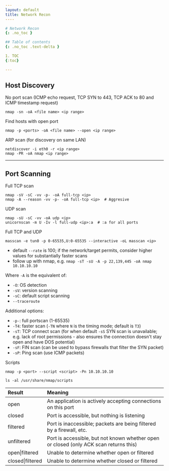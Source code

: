 ```yaml
---
layout: default
title: Network Recon
----

# Network Recon
{: .no_toc }

## Table of contents
{: .no_toc .text-delta }

1. TOC
{:toc}

---
```


## Host Discovery
No port scan (ICMP echo request, TCP SYN to 443, TCP ACK to 80 and ICMP timestamp request)
```shell
nmap -sn -oA <file name> <ip range>
```

Find hosts with open port
```shell
nmap -p <ports> -oA <file name> --open <ip range> 
```

ARP scan (for discovery on same LAN)
```shell
netdiscover -i eth0 -r <ip range>
nmap -PR -oA nmap <ip range>
```

---

## Port Scanning
Full TCP scan
```shell
nmap -sV -sC -vv -p- -oA full-tcp <ip>
nmap -A --reason -vv -p- -oA full-tcp <ip>  # Aggresive
```

UDP scan
```shell
nmap -sU -sC -vv -oA udp <ip>
unicornscan -m U -Iv -l full-udp <ip>:a  # :a for all ports
```

Full TCP and UDP
```shell
masscan -e tun0 -p 0-65535,U:0-65535 --interactive -oL masscan <ip>
```
- default `--rate` is 100; if the network/target permits, consider higher values for substantially faster scans
- follow up with nmap, e.g. `nmap -sT -sU -A -p 22,139,445 -oA nmap 10.10.10.10`

Where `-A` is the equivalent of:
- `-O`: OS detection
- `-sV`: version scanning
- `-sC`: default script scanning
- `--traceroute`

Additional options:
- `-p-`: full portscan (1-65535)
- `-T4`: faster scan (`-TN` where `N` is the timing mode; default is `T3`)
- `-sT`: TCP connect scan (for when default `-sS` SYN scan is unavailable; e.g. lack of root permissions - also ensures the connection doesn't stay open and have DOS potential)
- `-sF`: FIN scan (can be used to bypass firewalls that filter the SYN packet)
- `-sP`: Ping scan (use ICMP packets)

Scripts

```shell
nmap -p <port> --script <script> -Pn 10.10.10.10
```

```shell
ls -al /usr/share/nmap/scripts
```

Result | Meaning
:--- | :---
open | An application is actively accepting connections on this port
closed | Port is accessible, but nothing is listening
filtered | Port is inaccessible; packets are being filtered by a firewall, etc.
unfiltered | Port is accessible, but not known whether open or closed (only ACK scan returns this)
open\|filtered | Unable to determine whether open or filtered
closed\|filtered | Unable to determine whether closed or filtered
